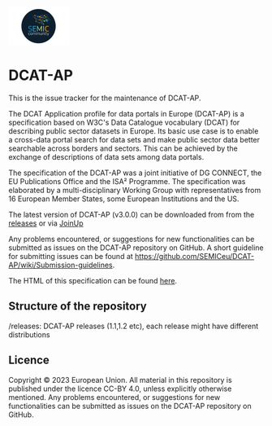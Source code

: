 ![SEMIC Core Vocabulary](/semic-icon-small.png)
# DCAT-AP

This is the issue tracker for the maintenance of DCAT-AP.

The DCAT Application profile for data portals in Europe (DCAT-AP) is a specification based on W3C's Data Catalogue vocabulary (DCAT) for describing public sector datasets in Europe. Its basic use case is to enable a cross-data portal search for data sets and make public sector data better searchable across borders and sectors. This can be achieved by the exchange of descriptions of data sets among data portals.

The specification of the DCAT-AP was a joint initiative of DG CONNECT, the EU Publications Office and the ISA² Programme. The specification was elaborated by a multi-disciplinary Working Group with representatives from 16 European Member States, some European Institutions and the US.

The latest version of DCAT-AP (v3.0.0) can be downloaded from from the [releases](https://github.com/SEMICeu/DCAT-AP/releases) or via [JoinUp](https://joinup.ec.europa.eu/collection/semantic-interoperability-community-semic/solution/dcat-application-profile-data-portals-europe/releases)

Any problems encountered, or suggestions for new functionalities can be submitted as issues on the DCAT-AP repository on GitHub. A short guideline for submitting issues can be found at https://github.com/SEMICeu/DCAT-AP/wiki/Submission-guidelines.

The HTML of this specification can be found [here](https://semiceu.github.io/DCAT-AP/releases/3.0.0/).

## Structure of the repository

/releases: DCAT-AP releases (1.1,1.2 etc), each release might have different distributions

## Licence

Copyright © 2023 European Union. All material in this repository is published under the licence CC-BY 4.0, unless explicitly otherwise mentioned. Any problems encountered, or suggestions for new functionalities can be submitted as issues on the DCAT-AP repository on GitHub.
